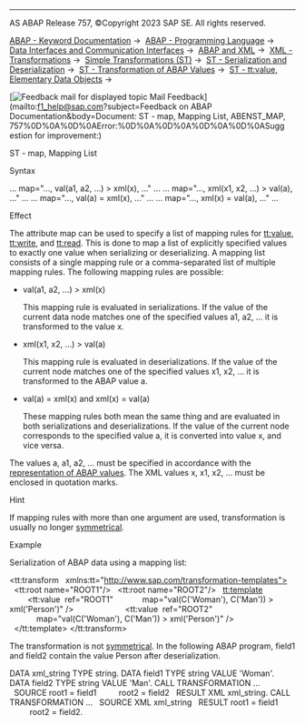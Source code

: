   

* * *

AS ABAP Release 757, ©Copyright 2023 SAP SE. All rights reserved.

[ABAP - Keyword Documentation](https://help.sap.com/doc/abapdocu_757_index_htm/7.57/en-US/abenabap.htm) →  [ABAP - Programming Language](https://help.sap.com/doc/abapdocu_757_index_htm/7.57/en-US/abenabap_reference.htm) →  [Data Interfaces and Communication Interfaces](https://help.sap.com/doc/abapdocu_757_index_htm/7.57/en-US/abenabap_data_communication.htm) →  [ABAP and XML](https://help.sap.com/doc/abapdocu_757_index_htm/7.57/en-US/abenabap_xml.htm) →  [XML - Transformations](https://help.sap.com/doc/abapdocu_757_index_htm/7.57/en-US/abenabap_xml_trafos.htm) →  [Simple Transformations (ST)](https://help.sap.com/doc/abapdocu_757_index_htm/7.57/en-US/abenabap_st.htm) →  [ST - Serialization and Deserialization](https://help.sap.com/doc/abapdocu_757_index_htm/7.57/en-US/abenst_serial_deserial.htm) →  [ST - Transformation of ABAP Values](https://help.sap.com/doc/abapdocu_757_index_htm/7.57/en-US/abenst_abap_values.htm) →  [ST - tt:value, Elementary Data Objects](https://help.sap.com/doc/abapdocu_757_index_htm/7.57/en-US/abenst_tt_value_elementary.htm) → 

 [![](Mail.gif?object=Mail.gif&sap-language=EN "Feedback mail for displayed topic") Mail Feedback](mailto:f1_help@sap.com?subject=Feedback on ABAP Documentation&body=Document: ST - map, Mapping List, ABENST_MAP, 757%0D%0A%0D%0AError:%0D%0A%0D%0A%0D%0A%0D%0ASugg
estion for improvement:)

ST - map, Mapping List

Syntax

... map="..., val(a1, a2, ...) > xml(x), ..." ...
... map="..., xml(x1, x2, ...) > val(a), ..." ...
... map="..., val(a) = xml(x), ..." ...
... map="..., xml(x) = val(a), ..." ...

Effect

The attribute map can be used to specify a list of mapping rules for [tt:value](https://help.sap.com/doc/abapdocu_757_index_htm/7.57/en-US/abenst_tt_value_elementary.htm), [tt:write](https://help.sap.com/doc/abapdocu_757_index_htm/7.57/en-US/abenst_tt_write.htm), and [tt:read](https://help.sap.com/doc/abapdocu_757_index_htm/7.57/en-US/abenst_tt_read.htm). This is done to map a list of explicitly specified values to exactly one value when serializing or deserializing. A mapping list consists of a single mapping rule or a comma-separated list of multiple mapping rules. The following mapping rules are possible:

-   val(a1, a2, ...) > xml(x)
    
    This mapping rule is evaluated in serializations. If the value of the current data node matches one of the specified values a1, a2, ... it is transformed to the value x.
    
-   xml(x1, x2, ...) > val(a)
    
    This mapping rule is evaluated in deserializations. If the value of the current node matches one of the specified values x1, x2, ... it is transformed to the ABAP value a.
    
-   val(a) = xml(x) and xml(x) = val(a)
    
    These mapping rules both mean the same thing and are evaluated in both serializations and deserializations. If the value of the current node corresponds to the specified value a, it is converted into value x, and vice versa.
    

The values a, a1, a2, ... must be specified in accordance with the [representation of ABAP values](https://help.sap.com/doc/abapdocu_757_index_htm/7.57/en-US/abenst_abap_representation.htm). The XML values x, x1, x2, ... must be enclosed in quotation marks.

Hint

If mapping rules with more than one argument are used, transformation is usually no longer [symmetrical](https://help.sap.com/doc/abapdocu_757_index_htm/7.57/en-US/abenst_symmetry.htm).

Example

Serialization of ABAP data using a mapping list:

<tt:transform
  xmlns:tt="http://www.sap.com/transformation-templates">
  <tt:root name="ROOT1"/>
  <tt:root name="ROOT2"/>
  <tt:template>
    <X0>
      <X1>
        <tt:value  ref="ROOT1"
            map="val(C('Woman'), C('Man')) > xml('Person')" />
      </X1>
      <X2>
        <tt:value  ref="ROOT2"
            map="val(C('Woman'), C('Man')) > xml('Person')" />
      </X2>
    </X0>
  </tt:template>
</tt:transform>

The transformation is not [symmetrical](https://help.sap.com/doc/abapdocu_757_index_htm/7.57/en-US/abenst_symmetry.htm). In the following ABAP program, field1 and field2 contain the value Person after deserialization.

DATA xml\_string TYPE string.
DATA field1 TYPE string VALUE 'Woman'.
DATA field2 TYPE string VALUE 'Man'.
CALL TRANSFORMATION ...
  SOURCE root1 = field1
         root2 = field2
  RESULT XML xml\_string.
CALL TRANSFORMATION ...
  SOURCE XML xml\_string
  RESULT root1 = field1
         root2 = field2.